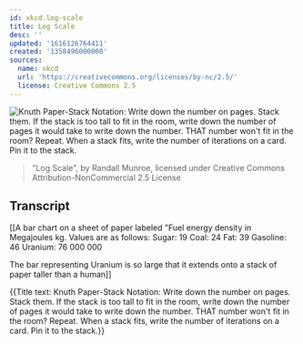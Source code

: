 ```yaml
---
id: xkcd.log-scale
title: Log Scale
desc: ''
updated: '1616126764411'
created: '1358496000000'
sources:
  name: xkcd
  url: 'https://creativecommons.org/licenses/by-nc/2.5/'
  license: Creative Commons 2.5
---
```

![Knuth Paper-Stack Notation: Write down the number on pages. Stack them. If the stack is too tall to fit in the room, write down the number of pages it would take to write down the number. THAT number won't fit in the room? Repeat. When a stack fits, write the number of iterations on a card. Pin it to the stack.](https://imgs.xkcd.com/comics/log_scale.png)
> "Log Scale", by Randall Munroe, licensed under Creative Commons Attribution-NonCommercial 2.5 License

## Transcript
[[A bar chart on a sheet of paper labeled "Fuel energy density in Megajoules
kg.  Values are as follows:
Sugar: 19
Coal: 24
Fat: 39
Gasoline: 46
Uranium: 76 000 000

The bar representing Uranium is so large that it extends onto a stack of paper taller than a human]]

{{Title text: Knuth Paper-Stack Notation: Write down the number on pages. Stack them. If the stack is too tall to fit in the room, write down the number of pages it would take to write down the number. THAT number won't fit in the room? Repeat. When a stack fits, write the number of iterations on a card. Pin it to the stack.}}
